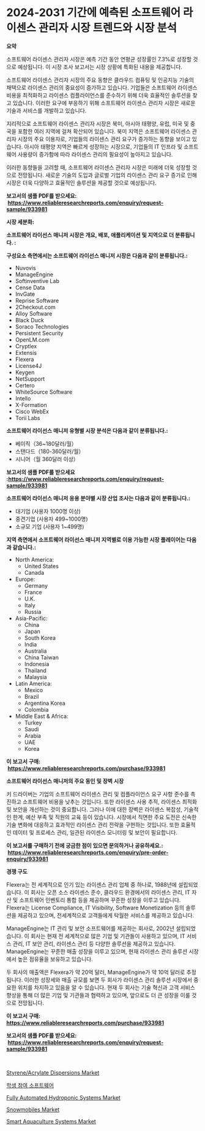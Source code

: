 <p><h1>2024-2031 기간에 예측된 소프트웨어 라이센스 관리자 시장 트렌드와 시장 분석</h1></p><p><strong>요약</strong></p>
<p><p>소프트웨어 라이센스 관리자 시장은 예측 기간 동안 연평균 성장률인 7.3%로 성장할 것으로 예상됩니다. 이 시장 조사 보고서는 시장 상황에 특화된 내용을 제공합니다. </p><p>소프트웨어 라이센스 관리자 시장의 주요 동향은 클라우드 컴퓨팅 및 인공지능 기술의 채택으로 라이센스 관리의 중요성이 증가하고 있습니다. 기업들은 소프트웨어 라이센스 비용을 최적화하고 라이센스 컴플라이언스를 준수하기 위해 더욱 효율적인 솔루션을 찾고 있습니다. 이러한 요구에 부응하기 위해 소프트웨어 라이센스 관리자 시장은 새로운 기술과 서비스를 개발하고 있습니다.</p><p>지리적으로 소프트웨어 라이센스 관리자 시장은 북미, 아시아 태평양, 유럽, 미국 및 중국을 포함한 여러 지역에 걸쳐 확산되어 있습니다. 북미 지역은 소프트웨어 라이센스 관리자 시장의 주요 이용자로, 기업들의 라이센스 관리 요구가 증가하는 동향을 보이고 있습니다. 아시아 태평양 지역은 빠르게 성장하는 시장으로, 기업들의 IT 인프라 및 소프트웨어 사용량이 증가함에 따라 라이센스 관리의 필요성이 높아지고 있습니다.</p><p>이러한 동향들을 고려할 때, 소프트웨어 라이센스 관리자 시장은 미래에 더욱 성장할 것으로 전망됩니다. 새로운 기술의 도입과 글로벌 기업의 라이센스 관리 요구 증가로 인해 시장은 더욱 다양하고 효율적인 솔루션을 제공할 것으로 예상됩니다.</p></p>
<p><strong>보고서의 샘플 PDF를 받으세요: &nbsp;<a href="https://www.reliableresearchreports.com/enquiry/request-sample/933981">https://www.reliableresearchreports.com/enquiry/request-sample/933981</a></strong></p>
<p><strong>시장 세분화:</strong></p>
<p><strong> 소프트웨어 라이선스 매니저 시장은 개요, 배포, 애플리케이션 및 지역으로 더 분류됩니다. :</strong></p>
<p><strong>구성요소 측면에서는 소프트웨어 라이선스 매니저 시장은 다음과 같이 분류됩니다.:</strong></p>
<p><ul><li>Nuvovis</li><li>ManageEngine</li><li>Softinventive Lab</li><li>Cense Data</li><li>InvGate</li><li>Reprise Software</li><li>2Checkout.com</li><li>Alloy Software</li><li>Black Duck</li><li>Soraco Technologies</li><li>Persistent Security</li><li>OpenLM.com</li><li>Cryptlex</li><li>Extensis</li><li>Flexera</li><li>License4J</li><li>Keygen</li><li>NetSupport</li><li>Certero</li><li>WhiteSource Software</li><li>Intello</li><li>X-Formation</li><li>Cisco WebEx</li><li>Torii Labs</li></ul></p>
<p><strong> 소프트웨어 라이선스 매니저 유형별 시장 분석은 다음과 같이 분류됩니다.:</strong></p>
<p><ul><li>베이직（36~180달러/월）</li><li>스탠다드（180-360달러/월）</li><li>시니어（월 360달러 이상）</li></ul></p>
<p><strong>보고서의 샘플 PDF를 받으세요 :<a href="https://www.reliableresearchreports.com/enquiry/request-sample/933981">https://www.reliableresearchreports.com/enquiry/request-sample/933981</a></strong></p>
<p><strong> 소프트웨어 라이선스 매니저 응용 분야별 시장 산업 조사는 다음과 같이 분류됩니다.:</strong></p>
<p><ul><li>대기업 (사용자 1000명 이상)</li><li>중견기업 (사용자 499~1000명)</li><li>소규모 기업 (사용자 1~499명)</li></ul></p>
<p><strong>지역 측면에서 소프트웨어 라이선스 매니저 지역별로 이용 가능한 시장 플레이어는 다음과 같습니다.:</strong></p>
<p><ul>
    <li>
        North America:
        <ul>
            <li>United States</li>
            <li>Canada</li>
        </ul>
    </li>
    <li>
        Europe:
        <ul>
            <li>Germany</li>
            <li>France</li>
            <li>U.K.</li>
            <li>Italy</li>
            <li>Russia</li>
        </ul>
    </li>
    <li>
        Asia-Pacific:
        <ul>
            <li>China</li>
            <li>Japan</li>
            <li>South Korea</li>
            <li>India</li>
            <li>Australia</li>
            <li>China Taiwan</li>
            <li>Indonesia</li>
            <li>Thailand</li>
            <li>Malaysia</li>
        </ul>
    </li>
    <li>
        Latin America:
        <ul>
            <li>Mexico</li>
            <li>Brazil</li>
            <li>Argentina Korea</li>
            <li>Colombia</li>
        </ul>
    </li>
    <li>
        Middle East & Africa:
        <ul>
            <li>Turkey</li>
            <li>Saudi</li>
            <li>Arabia</li>
            <li>UAE</li>
            <li>Korea</li>
        </ul>
    </li>
    </ul></p>
<p><strong>이 보고서 구매: &nbsp;<a href="https://www.reliableresearchreports.com/purchase/933981">https://www.reliableresearchreports.com/purchase/933981</a></strong></p>
<p><strong>소프트웨어 라이선스 매니저의 주요 동인 및 장벽 시장</strong></p>
<p><p>키 드라이버는 기업의 소프트웨어 라이센스 관리 및 컴플라이언스 요구 사항 준수를 촉진하고 소프트웨어 비용을 낮추는 것입니다. 또한 라이센스 사용 추적, 라이센스 최적화 및 보안을 개선하는 것이 중요합니다. 그러나 이에 대한 장벽은 라이센스 복잡성, 기술적인 한계, 예산 부족 및 직원의 교육 등이 있습니다. 시장에서 직면한 주요 도전은 신속한 기술 변화에 대응하고 효과적인 라이센스 관리 전략을 구현하는 것입니다. 또한 효율적인 데이터 및 프로세스 관리, 일관된 라이센스 모니터링 및 보안이 필요합니다.</p></p>
<p><strong>이 보고서를 구매하기 전에 궁금한 점이 있으면 문의하거나 공유하세요.: &nbsp;<a href="https://www.reliableresearchreports.com/enquiry/pre-order-enquiry/933981">https://www.reliableresearchreports.com/enquiry/pre-order-enquiry/933981</a></strong></p>
<p><strong>경쟁 구도</strong></p>
<p><p>Flexera는 전 세계적으로 인기 있는 라이센스 관리 업체 중 하나로, 1988년에 설립되었습니다. 이 회사는 오픈 소스 라이센스 준수, 클라우드 환경에서의 라이센스 관리, IT 자산 및 소프트웨어 인벤토리 통합 등을 제공하며 꾸준한 성장을 이루고 있습니다. Flexera는 License Compliance, IT Visibility, Software Monetization 등의 솔루션을 제공하고 있으며, 전세계적으로 고객들에게 탁월한 서비스를 제공하고 있습니다.</p><p>ManageEngine는 IT 관리 및 보안 소프트웨어를 제공하는 회사로, 2002년 설립되었습니다. 이 회사는 현재 전 세계적으로 많은 기업 및 기관들이 사용하고 있으며, IT 서비스 관리, IT 보안 관리, 라이센스 관리 등 다양한 솔루션을 제공하고 있습니다. ManageEngine는 꾸준한 매출 성장을 이루고 있으며, 현재 라이센스 관리 솔루션 시장에서 높은 점유율을 보유하고 있습니다.</p><p>두 회사의 매출액은 Flexera가 약 20억 달러, ManageEngine가 약 10억 달러로 추정됩니다. 이러한 성장세와 매출 규모를 보면 두 회사가 라이센스 관리 솔루션 시장에서 중요한 위치를 차지하고 있음을 알 수 있습니다. 현재 두 회사는 기술 혁신과 고객 서비스 향상을 통해 더 많은 기업 및 기관들과 협력하고 있으며, 앞으로도 더 큰 성장을 이룰 것으로 전망됩니다.</p></p>
<p><strong>이 보고서 구매: &nbsp; <a href="https://www.reliableresearchreports.com/purchase/933981">https://www.reliableresearchreports.com/purchase/933981</a></strong></p>
<p><strong>보고서의 샘플 PDF를 받으세요: &nbsp;<a href="https://www.reliableresearchreports.com/enquiry/request-sample/933981">https://www.reliableresearchreports.com/enquiry/request-sample/933981</a></strong><strong></strong></p>
<p>&nbsp;</p>
<p><p><a href="https://issuu.com/reportprime-2/docs/styreneacrylate-dispersions-market-size-2030.pptx">Styrene/Acrylate Dispersions Market</a></p><p><a href="https://github.com/lzrvbyqzftro57/Market-Research-Report-List-1/blob/main/5542986184232.md">학생 참여 소프트웨어</a></p><p><a href="https://github.com/peachesmcdowel1/Market-Research-Report-List-1/blob/main/fully-automated-hydroponic-systems-market.md">Fully Automated Hydroponic Systems Market</a></p><p><a href="https://view.publitas.com/reportprime-1/snowmobiles-market-analysis-examines-its-scope-on-growth-opportunities-and-forecasted-trends-spanning-from-2024-to-2031/">Snowmobiles Market</a></p><p><a href="https://github.com/edytherolanlouisejk1miz0wig/Market-Research-Report-List-1/blob/main/smart-aquaculture-systems-market.md">Smart Aquaculture Systems Market</a></p></p>